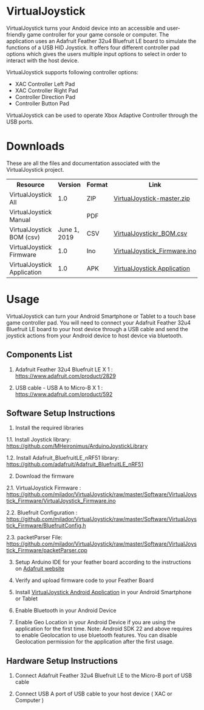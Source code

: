 # VirtualJoystick

VirtualJoystick turns your Andoid device into an accessible and user-friendly game controller for your game console or computer. The application uses an Adafruit Feather 32u4 Bluefruit LE board to simulate the functions of a USB HID Joystick. It offers four different controller pad options which gives the users multiple input options to select in order to interact with the host device.

VirtualJoystick supports following controller options:

* XAC Controller Left Pad
* XAC Controller Right Pad
* Controller Direction Pad
* Controller Button Pad

VirtualJoystick can be used to operate Xbox Adaptive Controller through the USB ports.

# Downloads 

These are all the files and documentation associated with the VirtualJoystick project.

 <table style="width:100%">
  <tr>
    <th>Resource</th>
    <th>Version</th>
    <th>Format</th>
    <th>Link</th>
  </tr>
    <tr>
    <td>VirtualJoystick All</td>
    <td>1.0</td>
    <td>ZIP</td>
    <td><a href="https://github.com/milador/VirtualJoystick/archive/master.zip">VirtualJoystick-master.zip</a></td>
  </tr>
  <tr>
    <td>VirtualJoystick Manual</td>
    <td></td>
    <td>PDF</td>
    <td><a href=""> </a></td>
  </tr>
  <tr>
    <td>VirtualJoystick BOM (csv)</td>
    <td>June 1, 2019</td>
    <td>CSV</td>
    <td><a href="https://github.com/milador/VirtualJoystick/blob/master/Components/VirtualJoystickr_BOM.csv">VirtualJoystickr_BOM.csv</a></td>
  </tr>
  <tr>
    <td>VirtualJoystick Firmware</td>
    <td>1.0</td>
    <td>Ino</td>
    <td><a href="https://github.com/milador/VirtualJoystick/raw/master/Software/VirtualJoystick_Firmware/VirtualJoystick_Firmware.ino">VirtualJoystick_Firmware.ino</a></td>
  </tr>
  <tr>
    <td>VirtualJoystick Application</td>
    <td>1.0</td>
    <td>APK</td>
    <td><a href="https://play.google.com/store/apps/details?id=com.milador.virtualjoystick">VirtualJoystick Application</a></td>
  </tr>
</table> 

# Usage

VirtualJoystick can turn your Android Smartphone or Tablet to a touch base game controller pad. You will need to connect your Adafruit Feather 32u4 Bluefruit LE board to your host device through a USB cable and send the joystick actions from your Android device to host device via bluetooth.


## Components List

  1. Adafruit Feather 32u4 Bluefruit LE X 1 : https://www.adafruit.com/product/2829
  
  2. USB cable - USB A to Micro-B X 1 : https://www.adafruit.com/product/592


## Software Setup Instructions

1. Install the required libraries 
  
1.1. Install Joystick library: https://github.com/MHeironimus/ArduinoJoystickLibrary
  
1.2. Install Adafruit_BluefruitLE_nRF51 library: https://github.com/adafruit/Adafruit_BluefruitLE_nRF51
  
2. Download the firmware 
  
  2.1. VirtualJoystick Firmware : https://github.com/milador/VirtualJoystick/raw/master/Software/VirtualJoystick_Firmware/VirtualJoystick_Firmware.ino
  
  2.2. Bluefruit Configuration : https://github.com/milador/VirtualJoystick/raw/master/Software/VirtualJoystick_Firmware/BluefruitConfig.h
  
  2.3. packetParser File: https://github.com/milador/VirtualJoystick/raw/master/Software/VirtualJoystick_Firmware/packetParser.cpp
  
3. Setup Arduino IDE for your feather board according to the instructions on <a href="https://learn.adafruit.com/adafruit-feather-32u4-bluefruit-le/setup">Adafruit website</a>
  
4. Verify and upload firmware code to your Feather Board

5. Install <a href="https://play.google.com/store/apps/details?id=com.milador.virtualjoysticko">VirtualJoystick Android Application</a> in your Android Smartphone or Tablet 

6. Enable Bluetooth in your Android Device

7. Enable Geo Location in your Android Device if you are using the application for the first time. Note: Android SDK 22 and above requires to enable Geolocation to use bluetooth features. You can disable Geolocation permission for the application after the first usage.



## Hardware Setup Instructions

1. Connect Adafruit Feather 32u4 Bluefruit LE to the Micro-B port of USB cable

2. Connect USB A port of USB cable to your host device ( XAC or Computer )
